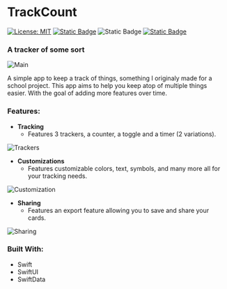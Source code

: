 # TrackCount
[![License: MIT](https://img.shields.io/badge/License-MIT-yellow.svg)](https://opensource.org/licenses/MIT)
[![Static Badge](https://img.shields.io/badge/Made_with-Swift-%23F05138?style=flat)](https://github.com/swiftlang/swift)
![Static Badge](https://img.shields.io/badge/iOS-%3E%3D17-green?style=flat)
[![Static Badge](https://img.shields.io/badge/Available_on-TestFlight-blue?style=flat)](https://testflight.apple.com/join/P8fadwdF)


### A tracker of some sort
![Main](https://github.com/user-attachments/assets/21433065-f69d-42e2-b63a-56585dcff6d7)

A simple app to keep a track of things, something I originaly made for a school project. This app aims to help you keep atop of multiple things easier. With the goal of adding more features over time.

### Features:
- **Tracking**
  - Features 3 trackers, a counter, a toggle and a timer (2 variations).
  
![Trackers](https://github.com/user-attachments/assets/ad3a13aa-6430-457b-aa16-549fba94f876)


- **Customizations**
  - Features customizable colors, text, symbols, and many more all for your tracking needs.
    
![Customization](https://github.com/user-attachments/assets/4debf0a2-8c9b-4178-aeb3-f877847e35ec)


- **Sharing**
  - Features an export feature allowing you to save and share your cards.

![Sharing](https://github.com/user-attachments/assets/449468c2-2653-46bc-9219-4247900916e5)


### Built With:
- Swift
- SwiftUI
- SwiftData
